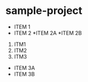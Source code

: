 # sample-project
* ITEM 1
* ITEM 2
  *ITEM 2A
  *ITEM 2B

1. ITM1
2. ITM2
3. ITM3
  * ITEM 3A
  * ITEM 3B
